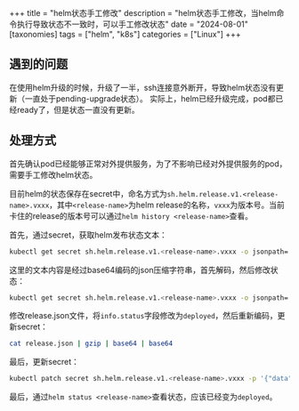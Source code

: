 +++
title = "helm状态手工修改"
description = "helm状态手工修改，当helm命令执行导致状态不一致时，可以手工修改状态"
date = "2024-08-01"
[taxonomies]
tags = ["helm", "k8s"]
categories = ["Linux"]
+++

## 遇到的问题
在使用helm升级的时候，升级了一半，ssh连接意外断开，导致helm状态没有更新（一直处于pending-upgrade状态）。
实际上，helm已经升级完成，pod都已经ready了，但是状态一直没有更新。

## 处理方式
首先确认pod已经能够正常对外提供服务，为了不影响已经对外提供服务的pod，需要手工修改helm状态。

目前helm的状态保存在secret中，命名方式为`sh.helm.release.v1.<release-name>.vxxx`，其中`<release-name>`为helm release的名称，`vxxx`为版本号。当前卡住的release的版本号可以通过`helm history <release-name>`查看。

首先，通过secret，获取helm发布状态文本：
```bash
kubectl get secret sh.helm.release.v1.<release-name>.vxxx -o jsonpath='{.data.release}' | base64 -d
```

这里的文本内容是经过base64编码的json压缩字符串，首先解码，然后修改状态：
```bash
kubectl get secret sh.helm.release.v1.<release-name>.vxxx -o jsonpath='{.data.release}' | base64 -d | base64 -d | gunzip > release.json
```

修改release.json文件，将`info.status`字段修改为`deployed`，然后重新编码，更新secret：
```bash
cat release.json | gzip | base64 | base64
```

最后，更新secret：
```bash
kubectl patch secret sh.helm.release.v1.<release-name>.vxxx -p '{"data":{"release":"<base64编码后的内容>"}}'
```

最后，通过`helm status <release-name>`查看状态，应该已经变为`deployed`。
